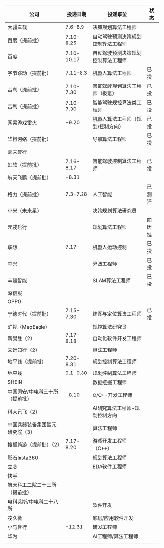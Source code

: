 | 公司                            | 投递日期   | 投递职位                           | 状态   |
| ------------------------------- | ---------- | ---------------------------------- | ------ |
| 大疆车载                        | 7.6-8.9    | 决策规划算法工程师                 |        |
| 百度（提前批）                  | 7.10-8.25  | 自动驾驶预测决策规划控制算法工程师 |        |
| 百度                            | 7.10-10.17 | 自动驾驶预测决策规划控制算法工程师 |        |
| 字节跳动（提前批）              | 7.11-8.3   | 机器人算法工程师                   | 已投   |
| 吉利（提前批）                  | 7.10-7.30  | 智能驾驶规划算法工程师（极氪）     | 已投   |
| 吉利（提前批）                  | 7.10-7.30  | 智能驾驶规控算法类工程师           | 已投   |
| 网易游戏雷火                    | -9.20      | 机器人算法工程师（规划/控制方向）  | 已投   |
| 华橙网络（提前批）              |            | 导航算法工程师                     | 已投   |
| 毫末智行                        |            |                                    |        |
| 虹软（提前批）                  | 7.16-8.17  | 智能驾驶控制算法工程师             | 已投   |
| 航天飞鹏（提前批）              | -8.31      |                                    |        |
| 格力（提前批）                  | 7.3-7.28   | 人工智能                           | 已测评 |
| 小米（未来星）                  |            | 决策规划算法研究员                 |        |
| 元戎启行                        |            | 规划算法工程师                     | 简历挂 |
| 联想                            | 7.17-      | 机器人运动控制                     | 已投   |
| 中兴                            |            | 算法工程师                         | 已投   |
| 丰疆智能                        |            | SLAM算法工程师                     | 已投   |
| 深信服                          |            |                                    |        |
| OPPO                            |            |                                    |        |
| 宁德时代（提前批）              | 7.15-7.30  | 建图与定位算法工程师               | 已投   |
| 旷视（MegEagle）                |            | 规控算法研究员                     |        |
| 新易胜（2）                     | 7.17-8.18  | 自动化软件开发工程师               |        |
| 文远知行（2）                   |            | 算法工程师                         |        |
| 地平线（提前批）                | 7.20-8.31  | 规划控制算法工程师                 |        |
| 地平线                          | 9.1-9.30   | 规划控制算法工程师                 |        |
| SHEIN                           |            | 数据挖掘工程师                     |        |
| 中国网安/中电科三十所（提前批） | -8.10      | C/C++开发工程师                    |        |
| 科大讯飞（2）                   |            | AI研究算法工程师-规划控制方向      |        |
| 中国兵器装备集团智元研究院（3） |            | 算法工程师                         |        |
| 搜狐畅游（提前批）（2）         | 7.17-8.20  | 游戏开发工程师（C++）              |        |
| 影石Insta360                    |            | 规划算法工程师                     |        |
| 立芯                            |            | EDA软件工程师                      |        |
| 快手                            |            |                                    |        |
| 航天科工二院二十三所（提前批）  |            |                                    |        |
| 电科莱斯/中电科二十八所         |            | 软件开发                           |        |
| 凌久微                          |            | 底层/应用软件开发                  |        |
| 小马智行                        | -12.31     | 研发工程师                         |        |
| 华为                            |            | AI工程师/算法工程师                |        |
|                                 |            |                                    |        |
